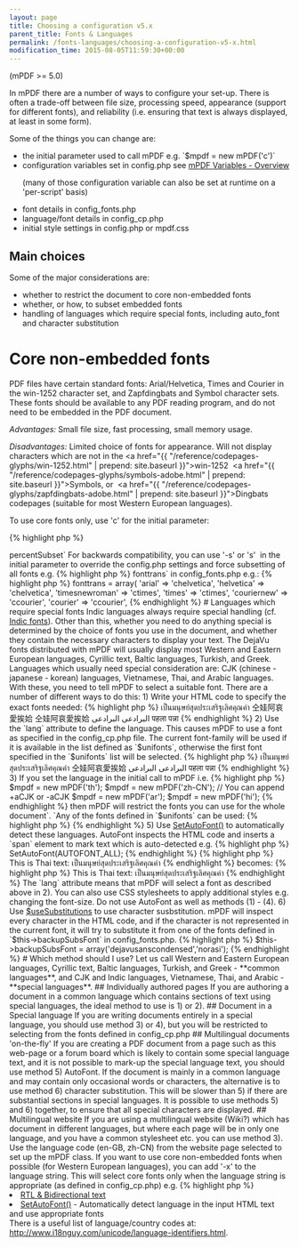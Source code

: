 ```yaml
---
layout: page
title: Choosing a configuration v5.x
parent_title: Fonts & Languages
permalink: /fonts-languages/choosing-a-configuration-v5-x.html
modification_time: 2015-08-05T11:59:30+00:00
---
```


(mPDF &gt;= 5.0)

In mPDF there are a number of ways to configure your set-up. There is often a trade-off between file size, processing speed, appearance (support for different fonts), and reliability (i.e. ensuring that text is always displayed, at least in some form).

Some of the things you can change are:

<ul>
<li>the initial parameter used to call mPDF e.g. `$mpdf = new mPDF('c')`</li>
<li>configuration variables set in <span class="filename">config.php</span> see <a href="{{ "/reference/mpdf-variables/overview.html" | prepend: site.baseurl }}">mPDF Variables - Overview</a>

(many of those configuration variable can also be set at runtime on a 'per-script' basis)</li>
<li>font details in <span class="filename">config_fonts.php</span></li>
<li>language/font details in <span class="filename">config_cp.php</span></li>
<li>initial style settings in <span class="filename">config.php</span> or <span class="filename">mpdf.css</span></li>
</ul>

## Main choices

Some of the major considerations are:

<ul>
<li>whether to restrict the document to core non-embedded fonts</li>
<li>whether, or how, to subset embedded fonts</li>
<li>handling of languages which require special fonts, including auto_font and character substitution</li>
</ul>

# Core non-embedded fonts

PDF files have certain standard fonts: Arial/Helvetica, Times and Courier in the win-1252 character set, and Zapfdingbats and Symbol character sets. These fonts should be available to any PDF reading program, and do not need to be embedded in the PDF document.

*Advantages:* Small file size, fast processing, small memory usage.

*Disadvantages:* Limited choice of fonts for appearance. Will not display characters which are not in the <a href="{{ "/reference/codepages-glyphs/win-1252.html" | prepend: site.baseurl }}">win-1252</a>  <a href="{{ "/reference/codepages-glyphs/symbols-adobe.html" | prepend: site.baseurl }}">Symbols</a>, or  <a href="{{ "/reference/codepages-glyphs/zapfdingbats-adobe.html" | prepend: site.baseurl }}">Dingbats</a> codepages (suitable for most Western European languages).

To use core fonts only, use 'c' for the initial parameter:

{% highlight php %}
<?php

$mpdf = new mPDF('c');
{% endhighlight %}

# Embedded Unicode fonts

The alternative (the default setup) uses TrueType Unicode fonts, and the only limitation of characters to display is determined by the font files themselves.

## Subsetting fonts

Fonts with good coverage of all characters you may require can be very large. If you embed the whole font file in the PDF document, the file can become very large - especially if you use a number of fonts. mPDF can embed subsets of the fonts i.e. just including the characters used in the PDF document.

*Advantages of subsetting:* Manageable file size (typically between 20-200kB)

*Disadvantages of subsetting:* Increase in processing time and memory usage (not always), as mPDF has to rebuild font files for each document.

By default, mPDF will embed subsets of fonts if less than 30% of the characters contained in the font are used in the document; otherwise it will embed the whole font file. You can override this by changing the configurable variable `$this->percentSubset`

For backwards compatibility, you can use '-s' or 's'  in the initial parameter to override the <span class="filename">config.php</span> settings and force subsetting of all fonts e.g.

{% highlight php %}
<?php

$mpdf = new mPDF('s');

$mpdf = new mPDF('ar-s');  // also defining arabic language code

$mpdf = new mPDF('utf8-s'); // for backwards compatibility - the utf-8 does nothing
{% endhighlight %}

## Using core non-embedded fonts in a Unicode document

If your document uses Unicode fonts as above, you can force mPDF to use the core (non-embedded) PDF fonts in parts of the document by selecting the fontnames: `chelvetica`, `ccourier` and `ctimes` e.g.

{% highlight php %}

This paragraph will use core fonts

{% endhighlight %}

You could force mPDF to always use core fonts when Arial/Helvetica/Courier are specified, by editing the font translation variable `$this->fonttrans` in <span class="filename">config_fonts.php</span> e.g.:

{% highlight php %}
<?php

$this->fonttrans = array(

 'arial' => 'chelvetica',

 'helvetica' => 'chelvetica',

 'timesnewroman' => 'ctimes',

 'times' => 'ctimes',

 'couriernew' => 'ccourier',

 'courier' => 'ccourier',
{% endhighlight %}

# Languages which require special fonts

Indic languages always require special handling (cf. <a href="{{ "/fonts-languages/indic-fonts-v5-x.html" | prepend: site.baseurl }}">Indic fonts</a>). Other than this, whether you need to do anything special is determined by the choice of fonts you use in the document, and whether they contain the necessary characters to display your text. The DejaVu fonts distributed with mPDF will usually display most Western and Eastern European languages, Cyrillic text, Baltic languages, Turkish, and Greek. Languages which usually need special consideration are: CJK (chinese - japanese - korean) languages, Vietnamese, Thai, and Arabic languages. With these, you need to tell mPDF to select a suitable font.

There are a number of different ways to do this:

1) Write your HTML code to specify the exact fonts needed:

{% highlight php %}

เป็นมนุษย์สุดประเสริฐเลิศคุณค่า

仝娃阿哀愛挨姶

仝娃阿哀愛挨姶

البرادعی البرادعی

पहला पन्ना

{% endhighlight %}

2) Use the `lang` attribute to define the language. This causes mPDF to use a font as specified in the <span class="filename">config_cp.php</span> file. The current font-family will be used if it is available in the list defined as `$unifonts`, otherwise the first font specified in the `$unifonts` list will be selected.

{% highlight php %}

เป็นมนุษย์สุดประเสริฐเลิศคุณค่า

仝娃阿哀愛挨姶

البرادعی البرادعی

पहला पन्ना

{% endhighlight %}

3) If you set the language in the initial call to mPDF i.e.

{% highlight php %}
$mpdf = new mPDF('th');

$mpdf = new mPDF('zh-CN');  // You can append +aCJK or -aCJK

$mpdf = new mPDF('ar');

$mpdf = new mPDF('hi');
{% endhighlight %}

then mPDF will restrict the fonts you can use for the whole document`. `Any of the fonts defined in `$unifonts` can be used:

{% highlight php %}
<?php

// If config_cp.php defines:

CASE "th":  $spacing = "C";

$unifonts = "garuda,garudaB,garudaI,garudaBI,norasi,norasiB,norasiI,norasiBI";

break;

{% endhighlight %}

These paragraphs will appear in Garuda (a sans-serif font) and Norasi (serif) respectively:

{% highlight php %}

เป็นมนุษย์สุดประเสริฐเลิศคุณค่า

เป็นมนุษย์สุดประเสริฐเลิศคุณค่า

{% endhighlight %}

4) You can also set the language for the whole document by setting:

{% highlight php %}
<body lang="th">

<body lang="zh-CN">

<body lang="ar">

<body lang="hi">
{% endhighlight %}

5) Use <a href="{{ "/reference/mpdf-functions/setautofont.html" | prepend: site.baseurl }}">SetAutoFont()</a> to automatically detect these languages. AutoFont inspects the HTML code and inserts a `span` element to mark text which is auto-detected e.g.

{% highlight php %}
<?php

$mpdf->SetAutoFont(AUTOFONT_ALL);
{% endhighlight %}

{% highlight php %}

This is Thai text: เป็นมนุษย์สุดประเสริฐเลิศคุณค่า

{% endhighlight %}

becomes:

{% highlight php %}

This is Thai text: <span lang="th" class="lang_th">เป็นมนุษย์สุดประเสริฐเลิศคุณค่า</span>

{% endhighlight %}

The `lang` attribute means that mPDF will select a font as described above in 2). You can also use CSS stylesheets to apply additional styles e.g. changing the font-size.

Do not use AutoFont as well as methods (1) - (4).

6) Use <a href="{{ "/reference/mpdf-variables/usesubstitutions.html" | prepend: site.baseurl }}">$useSubstitutions</a> to use character susbstitution. mPDF will inspect every character in the HTML code, and if the character is not represented in the current font, it will try to substitute it from one of the fonts defined in `$this->backupSubsFont` in <span class="filename">config_fonts.php</span>.

{% highlight php %}
$this->backupSubsFont = array('dejavusanscondensed','norasi');
{% endhighlight %}

# Which method should I use?

Let us call Western and Eastern European languages, Cyrillic text, Baltic languages, Turkish, and Greek - **common languages**, and CJK and Indic languages, Vietnamese, Thai, and Arabic - **special languages**.

## Individually authored pages

If you are authoring a document in a common language which contains sections of text using special languages, the ideal method to use is 1) or 2).

## Document in a Special language

If you are writing documents entirely in a special language, you should use method 3) or 4), but you will be restricted to selecting from the fonts defined in <span class="filename">config_cp.php</span>

## Multilingual documents 'on-the-fly'

If you are creating a PDF document from a page such as this web-page or a forum board which is likely to contain some special language text, and it is not possible to mark-up the special language text, you should use method 5) AutoFont.

If the document is mainly in a common language and may contain only occasional words or characters, the alternative is to use method 6) character substitution. This will be slower than 5) if there are substantial sections in special languages.

It is possible to use methods 5) and 6) together, to ensure that all special characters are displayed.

## Multilingual website

If you are using a multilingual website (Wiki?) which has document in different languages, but where each page will be in only one language, and you have a common stylesheet etc. you can use method 3). Use the language code (en-GB, zh-CN) from the website page selected to set up the mPDF class.

If you want to use core non-embedded fonts when possible (for Western European languages), you can add '-x' to the language string. This will select core fonts only when the language string is appropriate (as defined in <span class="filename">config_cp.php</span>) e.g.

{% highlight php %}
<?php

$mpdf = new mPDF('en-GB-x');  // will only use core non-embedded fonts

$mpdf = new mPDF('de-x');     // will only use core non-embedded fonts (German)

$mpdf = new mPDF('ar-x');     // behaves as though ('ar') called (Arabic)

$mpdf = new mPDF('ru-x');     // behaves as though ('ru') called (Russian)
{% endhighlight %}

# See Also

<ul>
<li class="manual_boxlist"><a href="{{ "/reference/mpdf-functions/annotation.html" | prepend: site.baseurl }}">RTL &amp; Bidirectional text</a></li>
<li class="manual_boxlist"><a href="{{ "/reference/mpdf-functions/setautofont.html" | prepend: site.baseurl }}">SetAutoFont()</a> - Automatically detect language in the input HTML text and use appropriate fonts</li>
</ul>

There is a useful list of language/country codes at: <a href="http://www.i18nguy.com/unicode/language-identifiers.html">http://www.i18nguy.com/unicode/language-identifiers.html</a>.

